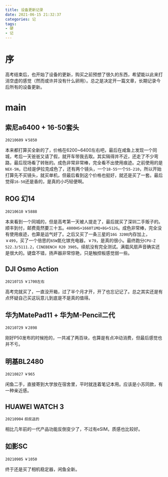 ```yaml
---
title: 设备更新记录
date: 2021-06-15 21:32:37
categories: 记
tags:
- 硬
- 记
---
```


# 序

高考结束后，也开始了设备的更新，购买之前预想了很久的东西，希望能以此来打消空虚的感觉（然而或许并没有什么卵用）。总之是决定开一篇文章，长期记录今后所有的设备更新。

# main

## 索尼a6400 + 16-50套头
`20210609` `￥5850`

本来都打算买全新的了，价格在6200~6400左右吧，最后在咸鱼上发现一个同城，考后一天爸爸又请了假，就开车带我去取。其实隔得并不近，还走了不少弯路，最后现场看了转账的。成色非常非常棒，完全看不出使用痕迹。之前使用的是`NEX-5N`，已经是伊拉克成色了，还有两个镜头，一个`18-55`一个`55-210`，所以开始打算先不买镜头，就买单机，但最后看到这个价格也挺好，就还是买了一套。最后觉得`16-50`还是香的，是真的小巧轻便啊。

## ROG 幻14
`20210610` `￥5888`

本来看到一个同城的，但是高考第一天被人提走了，最后就买了深圳二手贩子的。顺丰到付，邮费竟然要三十五。`4800HS+1660TiMQ+8G+512G`。成色非常棒，完全没有使用痕迹，也算是运气好了。之后又买了一条三星的`16G 3200`内存加上，`￥499`，买了一个倍思的`65W`氮化镓充电器，`￥79`，是真的很小。最终跑分`CPU-Z 522.3/5111.2`，`CINEBENCH R20 3905`。续航没有完全测试。满载风扇声音确实还是很大的。键盘不错，扬声器非常惊艳，只是触控板感觉弱一些。

## DJI Osmo Action
`20210715` `￥1700左右`

高考完就买了，一直没开箱，过了半个月才开，开了也忘记记了。总之其实还是有点怀疑自己买这玩意儿到底是不是真的值得。

## 华为MatePad11 + 华为M-Pencil二代
`20210729` `￥2898`

刚好P50发布的时候抢的，一共减了两百块，也算是有点冲动消费，但最后感觉也并不亏。

## 明基BL2480
`20210827` `￥965`

闲鱼二手，直接寄到大学放在宿舍里，平时就连着笔记本用。应该是小苏同款，有一种亲近感。

## HUAWEI WATCH 3
`20210904` `叔叔送的`

相比几年前的一代产品功能反倒变少了，不过有eSIM，质感也比较好。

## 如影SC
`20210905` `￥1050`

终于还是买了相机稳定器，闲鱼全新。